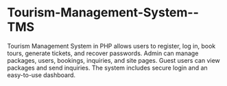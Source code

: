 # Tourism-Management-System--TMS
Tourism Management System in PHP allows users to register, log in, book tours, generate tickets, and recover passwords. Admin can manage packages, users, bookings, inquiries, and site pages. Guest users can view packages and send inquiries. The system includes secure login and an easy-to-use dashboard.

